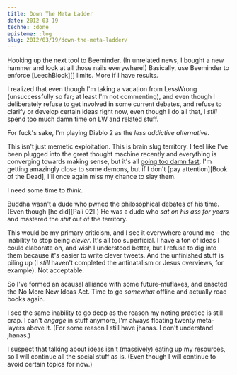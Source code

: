 ```yaml
---
title: Down The Meta Ladder
date: 2012-03-19
techne: :done
episteme: :log
slug: 2012/03/19/down-the-meta-ladder/
---
```


Hooking up the next tool to Beeminder. (In unrelated news, I bought a new hammer and look at all those nails everywhere!) Basically, use Beeminder to enforce [LeechBlock][] limits. More if I have results.

I realized that even though I'm taking a vacation from LessWrong (unsuccessfully so far; at least I'm not commenting), and even though I deliberately refuse to get involved in some current debates, and refuse to clarify or develop certain ideas right now, even though I do all that, I *still* spend too much damn time on LW and related stuff.

For fuck's sake, I'm playing Diablo 2 as the *less addictive alternative*.

This isn't just memetic exploitation. This is brain slug territory. I feel like I've been plugged into the great thought machine recently and everything is converging towards making sense, but it's all [going too damn fast](http://blog.muflax.com/2012/01/03/how-my-brain-broke/). I'm getting amazingly close to some demons, but if I don't [pay attention][Book of the Dead], I'll once again miss my chance to slay them.

I need some time to *think*.

Buddha wasn't a dude who pwned the philosophical debates of his time. (Even though [he did][Pali 02].) He was a dude who *sat on his ass for years* and mastered the *shit* out of the territory.

This would be my primary criticism, and I see it everywhere around me - the inability to stop being *clever*. It's all too superficial. I have a ton of ideas I could elaborate on, and wish I understood better, but I refuse to dig into them because it's easier to write clever tweets. And the unfinished stuff is piling up (I *still* haven't completed the antinatalism or Jesus overviews, for example). Not acceptable. 

So I've formed an acausal alliance with some future-muflaxes, and enacted the No More New Ideas Act. Time to go *somewhat* offline and actually read books again.

I see the same inability to go deep as the reason my noting practice is still crap. I can't *engage* in stuff anymore, I'm always floating twenty meta-layers above it. (For some reason I still have jhanas. I don't understand jhanas.)

I suspect that talking about ideas isn't (massively) eating up my resources, so I will continue all the social stuff as is. (Even though I will continue to avoid certain topics for now.)
